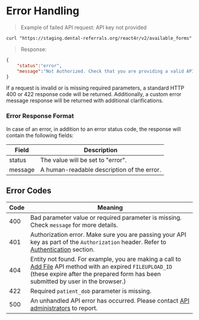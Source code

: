 # Error Handling

> Example of failed API request: API key not provided

```shell
curl "https://staging.dental-referrals.org/react4r/v2/available_forms"
```
> Response:

```json
{
    "status":"error",
    "message":"Not Authorized. Check that you are providing a valid API key and that you have access to requested resource."
}
```

If a request is invalid or is missing required parameters, a standard HTTP 400 or 422 response code will be returned. Additionally, a custom error message response will be returned with additional clarifications.

### Error Response Format

In case of an error, in addition to an error status code, the response will contain the following fields:

Field | Description
--------- | -----------
status  | The value will be set to "error".
message | A human-readable description of the error.

## Error Codes

Code | Meaning
--------- | -----------
400  | Bad parameter value or required parameter is missing. Check `message` for more details.
401  | Authorization error. Make sure you are passing your API key as part of the `Authorization` header. Refer to [Authentication](#authentication) section.
404  | Entity not found. For example, you are making a call to [Add File](#add-file) API method with an expired `FILEUPLOAD_ID` (these expire after the prepared form has been submitted by user in the browser.)
422  | Required `patient_dob` parameter is missing.
500 | An unhandled API error has occurred. Please contact [API administrators](mailto:office@dental-referrals.org) to report.
